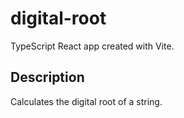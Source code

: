 # digital-root

TypeScript React app created with Vite.

## Description
Calculates the digital root of a string.

